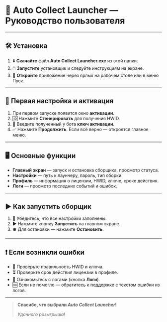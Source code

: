 # 🚀 **Auto Collect Launcher** — Руководство пользователя

---

## 🛠️ **Установка**
1. ⬇️ **Скачайте** файл **Auto Collect Launcher.exe** из этой папки.
2. 🖱️ **Запустите** установщик и следуйте инструкциям на экране.
3. 🏁 **Откройте** приложение через ярлык на рабочем столе или в меню Пуск.

---

## 🔑 **Первая настройка и активация**
1. При первом запуске появится окно **активации**.
2. 🆔 Нажмите **Сгенерировать** для получения HWID.
3. 🔐 Введите полученный у бота **ключ активации**.
4. ✅ Нажмите **Продолжить**. Если всё верно — откроется главное меню.

---

## 🖥️ **Основные функции**
- **Главный экран** — запуск и остановка сборщика, просмотр статуса.
- **Настройки** — путь к лаунчеру, пароль, тип сборки.
- **Профиль** — информация о лицензии, HWID, ключе, сроке действия.
- **Логи** — просмотр последних событий и ошибок.

---

## ▶️ **Как запустить сборщик**
1. 📝 Убедитесь, что все настройки заполнены.
2. ▶️ Нажмите кнопку **Запустить** на главном экране.
3. ⏹️ Для остановки — нажмите **Остановить**.

---

## ❗ **Если возникли ошибки**
- 🔄 Проверьте правильность HWID и ключа.
- ⏳ Проверьте срок действия лицензии в профиле.
- 📄 Ознакомьтесь с логами (кнопка **Логи**).
- 🆘 Если не помогло — обратитесь к поддержке с текстом ошибки из логов.

---

> **Спасибо, что выбрали _Auto Collect Launcher_!**
> 
> _Удачного розыгрыша!_ 